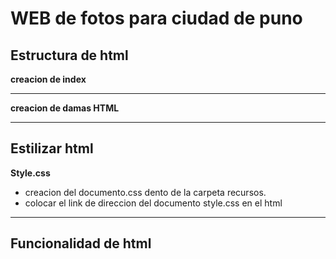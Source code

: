 # WEB de fotos para ciudad de puno

## Estructura de html
**creacion de index**
****
**creacion de damas HTML**
****
## Estilizar html
**Style.css**
- creacion del documento.css dento de la carpeta recursos.
- colocar el link de direccion del documento style.css en el html
****

## Funcionalidad de html